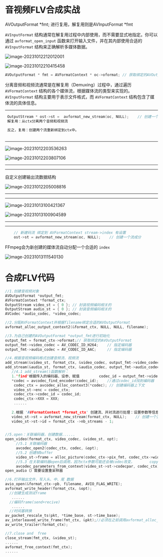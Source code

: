 # 音视频FLV合成实战

  AVOutputFormat *fmt;  进行复用，解复用则是AVInputFormat *fmt

`AVInputFormat` 结构通常在解复用过程中内部使用，而不需要显式地指定。你可以通过 `avformat_open_input` 函数来打开输入文件，并在其内部使用合适的 `AVInputFormat` 结构来正确解析多媒体数据。

![image-20231012212012001](https://my-figures.oss-cn-beijing.aliyuncs.com/Figures/image-20231012212012001.png)

![image-20231012210415458](https://my-figures.oss-cn-beijing.aliyuncs.com/Figures/image-20231012210415458.png)

```c++
AVOutputFormat * fmt = AVFormatContext * oc->oformat; // 获取绑定的AVOutputFormat            ***反之***
```

分离音频和视频流通常是在解复用（Demuxing）过程中，通过遍历 `AVFormatContext` 结构的各个媒体流，根据媒体流的类型来实现的。`AVInputFormat` 结构主要用于表示文件格式，而 `AVFormatContext` 结构包含了媒体流的具体信息。

-------------

```c++
 OutputStream * ost->st =  avformat_new_stream(oc, NULL);    // 创建一个流成分
 解复用：从ctx分离两个音频和视频流
     
 反之，复用：创建两个流重新绑定到ctx中。
     
```

-----------

![image-20231012203536263](https://my-figures.oss-cn-beijing.aliyuncs.com/Figures/image-20231012203536263.png)

![image-20231012203807106](https://my-figures.oss-cn-beijing.aliyuncs.com/Figures/image-20231012203807106.png)

--------------

---------

自定义创建输出流数据结构

![image-20231012205008816](https://my-figures.oss-cn-beijing.aliyuncs.com/Figures/image-20231012205008816.png)

--------------------

-------------

![image-20231013100421367](https://my-figures.oss-cn-beijing.aliyuncs.com/Figures/image-20231013100421367.png)

![image-20231013100904589](https://my-figures.oss-cn-beijing.aliyuncs.com/Figures/image-20231013100904589.png)

-----------------------

-------------------------

```c++
    // 新建码流 绑定到 AVFormatContext stream->index 有设置
    ost->st = avformat_new_stream(oc, NULL);    // 创建一个流成分
```

FFmpeg会为新创建的媒体流自动分配一个合适的 `index`

![image-20231013111540130](https://my-figures.oss-cn-beijing.aliyuncs.com/Figures/image-20231013111540130.png)



# 合成FLV代码



```c++
//1.创建音视频对象
AVOutputFormat *output_fmt;
AVFormatContext *format_ctx;
OutputStream video_st = { 0 }; // 封装视频编码相关的
OutputStream audio_st = { 0 }; // 封装音频编码相关的
AVCodec *audio_codec, *video_codec;

//2.分配AVFormatContext并根据filename绑定合适的AVOutputFormat
avformat_alloc_output_context2(&format_ctx, NULL, NULL, filename);

//3.为自己创建的AVOutputFormat *output_fmt进行初始化
output_fmt = format_ctx->oformat;// 获取绑定的AVOutputFormat
output_fmt->video_codec = AV_CODEC_ID_H264;    // 指定编码器
output_fmt->audio_codec = AV_CODEC_ID_AAC;     // 指定编码器

//4.根据音视频编码格式创建音频流、视频流
add_stream(&video_st, format_ctx, &video_codec, output_fmt->video_codec);
add_stream(&audio_st, format_ctx, &audio_codec, output_fmt->audio_codec);
   //4.1 add_stream()函数解析：
   1.'find'根据传入的编码器、设参、赋值         codec_id = output_fmt->video_codec
   *codec = avcodec_find_encoder(codec_id);    //通过codec_id找到编码器 
    codec_ctx = avcodec_alloc_context3(*codec); // 创建编码器上下文
    video_st->enc = codec_ctx;
    codec_ctx->codec_id = codec_id;
    codec_ctx->XXX = XXX;
    ......
        
   2.根据 'AVFormatContext *format_ctx' 创建流、并对流进行处理：设置参数等信息，
   video_st->st = avformat_new_stream(format_ctx, NULL);    // 创建一个流成分
   video_st->st->id = format_ctx ->nb_streams - 1;
   

//5.open：关联编码器，创建数据......
open_video(format_ctx, video_codec, &video_st, opt);
     //5.1 关联编码器
     avcodec_open2(codec_ctx, codec, &opt);
     //5.2 创建帧buffer
     video_st->frame = alloc_picture(codec_ctx->pix_fmt, codec_ctx->width, codec_ctx->height);
     //5.3 在关联编码器open后调用，因为ctx参数可能还会被codec改变，       copy
     avcodec_parameters_from_context(video_st->st->codecpar, codec_ctx);//编码器上下参数copy
open_audio（）需要设置重采样器

//6.打开输出文件，写入头、中、尾 数据
avio_open(&format_ctx->pb, filename, AVIO_FLAG_WRITE);
avformat_write_header(format_ctx, &opt);
  //创建生成测试frame 
   ......
  //编码frame(send+recive) 
   ......
  //时间基转换
av_packet_rescale_ts(pkt, *time_base, st->time_base);
av_interleaved_write_frame(fmt_ctx, &pkt);//必须在之前调用avformat_alloc_output_context2() 然后会写入到输出文件中
av_write_trailer(format_ctx);

//7.close and  free
close_stream(fmt_ctx, &video_st);
......
avformat_free_context(fmt_ctx);
......
    
```









